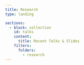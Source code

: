 ```yaml
---
title: Research
type: landing

sections:
  - block: collection
    id: talks
    content:
      title: Recent Talks & Slides
    filters:
      folders:
        - research
---
```

